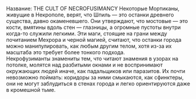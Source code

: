 Название: THE CULT OF NECROFUSIMANCY
Некоторые Мортиканы, живущие в Некрополе, верят, что Шпиль — это останки древнего существа, давно окаменевшего. Они утверждают, что мостовые — это кости, вмятины вдоль стен — глазницы, а огромные пустоты внутри когда-то служили легкими. Эти маги, стоящие на грани между почитанием Мехрора и черной магией, считают, что останки города можно манипулировать, как любым другим телом, хотя из-за их масштаба это требует более тонкого подхода.  
Некрофузиманты знамениты тем, что читают знамения в узорах на потолке, молятся над разбитыми окнами и не воспринимают окружающих людей иначе, как падальщиков или паразитов. Их почти невозможно поймать: коридоры за ними смыкаются, как сфинктеры, они не могут заблудиться в стенах города и легко ориентируются даже в кромешной тьме.